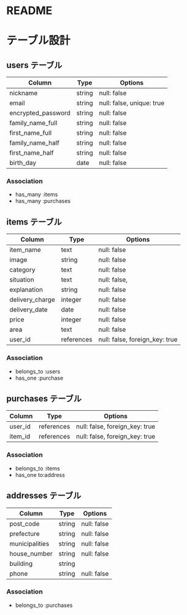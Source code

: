 # README

# テーブル設計

## users テーブル

| Column             | Type   | Options                    |
| ------------------ | ------ | -------------------------- |
| nickname           | string | null: false                |
| email              | string | null: false, unique: true  |
| encrypted_password | string | null: false                |
| family_name_full   | string | null: false                |
| first_name_full    | string | null: false                |
| family_name_half   | string | null: false                |
| first_name_half    | string | null: false                |
| birth_day          | date   | null: false                |


### Association

- has_many :items
- has_many :purchases

## items テーブル

| Column          | Type       | Options                         |
| --------------- | ---------- | ------------------------------- |
| item_name       | text       | null: false                     |
| image           | string     | null: false                     |
| category        | text       | null: false                     |
| situation       | text       | null: false,                    |
| explanation     | string     | null: false                     |
| delivery_charge | integer    | null: false                     |
| delivery_date   | date       | null: false                     |
| price           | integer    | null: false                     |
| area            | text       | null: false                     |
| user_id         | references | null: false, foreign_key: true |


### Association

- belongs_to :users
- has_one :purchase

## purchases テーブル

| Column      | Type       | Options                        |
| ----------- | ---------- | ------------------------------ |
| user_id     | references | null: false, foreign_key: true |
| item_id     | references | null: false, foreign_key: true |

### Association

- belongs_to :items
- has_one to:address


## addresses テーブル

| Column           | Type   | Options                    |
| ---------------- | ------ | -------------------------- |
| post_code        | string | null: false                |
| prefecture       | string | null: false                |
| municipalities   | string | null: false                |
| house_number     | string | null: false                |
| building         | string |                            |
| phone            | string | null: false                |

### Association

- belongs_to :purchases



